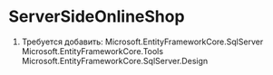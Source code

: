 # ServerSideOnlineShop

1) Требуется добавить:
  Microsoft.EntityFrameworkCore.SqlServer
  Microsoft.EntityFrameworkCore.Tools
  Microsoft.EntityFrameworkCore.SqlServer.Design
  
